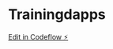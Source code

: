 # Trainingdapps

[Edit in Codeflow ⚡️](https://stackblitz.com/~/github.com/LIONBABYCRYPTO/Trainingdapps)